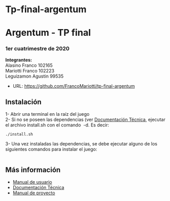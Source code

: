 # Tp-final-argentum

# Argentum - TP final
### 1er cuatrimestre de 2020

**Integrantes:** \
    Alasino Franco 102165\
    Mariotti Franco 102223\
    Leguizamon Agustin 99535

    
* URL: https://github.com/FrancoMariotti/tp-final-argentum      

## Instalación

1-​ ​Abrir​ ​una​ ​terminal​ ​en​ ​la​ ​raíz​ ​del​ ​juego\
2- Si no se poseen las dependencias (ver [Documentación Técnica](https://github.com/FrancoMariotti/tp-final-argentum/tree/master/Documentos), ejecutar el archivo
install.sh​ ​con​ ​el​ ​comando​ ​ -d.​ Es decir: 
```
./install.sh
```
3-​ ​Una​ ​vez​ ​instaladas​ ​las​ ​dependencias,​ se debe ejecutar alguno de los siguientes comandos para instalar el juego:
```

```


## Más información
- [Manual de usuario](https://github.com/FrancoMariotti/tp-final-argentum/tree/master/Documentos)
- [Documentación Técnica](https://github.com/FrancoMariotti/tp-final-argentum/blob/master/Documentos/Documentacion%20Tecnica.pdf)
- [Manual de proyecto](https://github.com/FrancoMariotti/tp-final-argentum/tree/master/Documentos)
